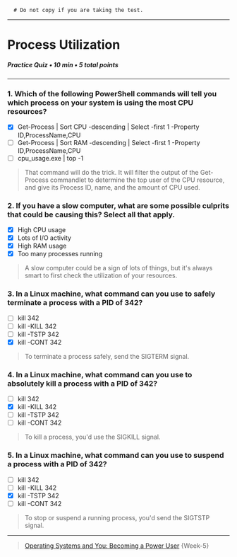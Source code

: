 ```
  # Do not copy if you are taking the test.
```
--- 

# Process Utilization   
##### Practice Quiz • 10 min • 5 total points 
----- 


### 1. Which of the following PowerShell commands will tell you which process on your system is using the most CPU resources?

- [x] Get-Process | Sort CPU -descending | Select -first 1 -Property ID,ProcessName,CPU
- [ ] Get-Process | Sort RAM -descending | Select -first 1 -Property ID,ProcessName,CPU
- [ ] cpu_usage.exe | top -1

> That command will do the trick. It will filter the output of the Get-Process commandlet to determine the top user of the CPU resource, and give its Process ID, name, and the amount of CPU used.


### 2. If you have a slow computer, what are some possible culprits that could be causing this? Select all that apply.

- [x] High CPU usage
- [x] Lots of I/O activity
- [x] High RAM usage
- [x] Too many processes running

> A slow computer could be a sign of lots of things, but it's always smart to first check the utilization of your resources.


### 3. In a Linux machine, what command can you use to safely terminate a process with a PID of 342?

- [ ] kill 342
- [ ] kill -KILL 342
- [ ] kill -TSTP 342
- [x] kill -CONT 342

> To terminate a process safely, send the SIGTERM signal.


### 4. In a Linux machine, what command can you use to absolutely kill a process with a PID of 342?

- [ ] kill 342
- [x] kill -KILL 342
- [ ] kill -TSTP 342
- [ ] kill -CONT 342

> To kill a process, you'd use the SIGKILL signal.


### 5. In a Linux machine, what command can you use to suspend a process with a PID of 342?

- [ ] kill 342
- [ ] kill -KILL 342
- [x] kill -TSTP 342
- [ ] kill -CONT 342

> To stop or suspend a running process, you'd send the SIGTSTP signal.



--- 
> [Operating Systems and You: Becoming a Power User](https://www.coursera.org/learn/os-power-user/) {Week-5} 
